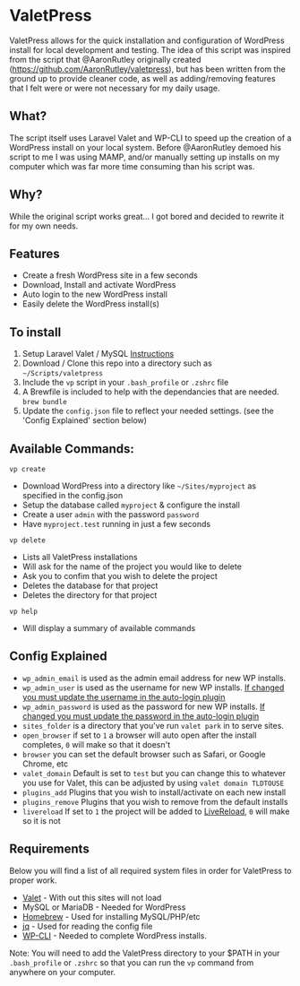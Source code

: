 # ValetPress

ValetPress allows for the quick installation and configuration of WordPress install for local development and testing. The idea of this script was inspired from the script that @AaronRutley originally created (https://github.com/AaronRutley/valetpress), but has been written from the ground up to provide cleaner code, as well as adding/removing features that I felt were or were not necessary for my daily usage.

## What?

The script itself uses Laravel Valet and WP-CLI to speed up the creation of a WordPress install on your local system.  Before @AaronRutley demoed his script to me I was using MAMP, and/or manually setting up installs on my computer which was far more time consuming than his script was.

## Why?

While the original script works great… I got bored and decided to rewrite it for my own needs.

## Features

- Create a fresh WordPress site in a few seconds
- Download, Install and activate WordPress
- Auto login to the new WordPress install
- Easily delete the WordPress install(s)

## To install
1. Setup Laravel Valet / MySQL [Instructions](https://laravel.com/docs/5.6/valet#installation)
2. Download / Clone this repo into a directory such as `~/Scripts/valetpress`
3. Include the `vp` script in your `.bash_profile` or `.zshrc` file
4. A Brewfile is included to help with the dependancies that are needed. `brew bundle`
5. Update the `config.json` file to reflect your needed settings. (see the 'Config Explained' section below)

## Available Commands:

`vp create`

- Download WordPress into a directory like `~/Sites/myproject` as specified in the config.json
- Setup the database called `myproject` & configure the install
- Create a user `admin` with the password `password`
- Have `myproject.test` running in just a few seconds

`vp delete`

- Lists all ValetPress installations 
- Will ask for the name of the project you would like to delete
- Ask you to confim that you wish to delete the project
- Deletes the database for that project
- Deletes the directory for that project

`vp help`

- Will display a summary of available commands

## Config Explained
 - `wp_admin_email` is used as the admin email address for new WP installs. 
 - `wp_admin_user` is used as the username for new WP installs. [If changed you must update the username in the auto-login plugin](https://github.com/sdenike/valetpress/blob/master/plugins/auto-login/auto-login.php#L18)
 - `wp_admin_password` is used as the password for new WP installs. [If changed you must update the password in the auto-login plugin](https://github.com/sdenike/valetpress/blob/master/plugins/auto-login/auto-login.php#L19)
 - `sites_folder` is a directory that you've run `valet park` in to serve sites.
 - `open_browser` if set to `1` a browser will auto open after the install completes, `0` will make so that it doesn't
 - `browser` you can set the default browser such as Safari, or Google Chrome, etc
 - `valet_domain` Default is set to `test` but you can change this to whatever you use for Valet, this can be adjusted by using `valet domain TLDTOUSE`
 - `plugins_add` Plugins that you wish to install/activate on each new install
 - `plugins_remove` Plugins that you wish to remove from the default installs
 - `livereload` If set to `1` the project will be added to [LiveReload](http://livereload.com), `0` will make so it is not
 
## Requirements

Below you will find a list of all required system files in order for ValetPress to proper work.

- [Valet](https://laravel.com/docs/5.2/valet) - With out this sites will not load
- MySQL or MariaDB - Needed for WordPress
- [Homebrew](https://brew.sh) - Used for installing MySQL/PHP/etc
- [jq](https://stedolan.github.io/jq/) - Used for reading the config file
- [WP-CLI](https://wp-cli.org/) - Needed to complete WordPress installs.

Note: You will need to add the ValetPress directory to your $PATH in your `.bash_profile` or `.zshrc` so that you can run the `vp` command from anywhere on your computer.